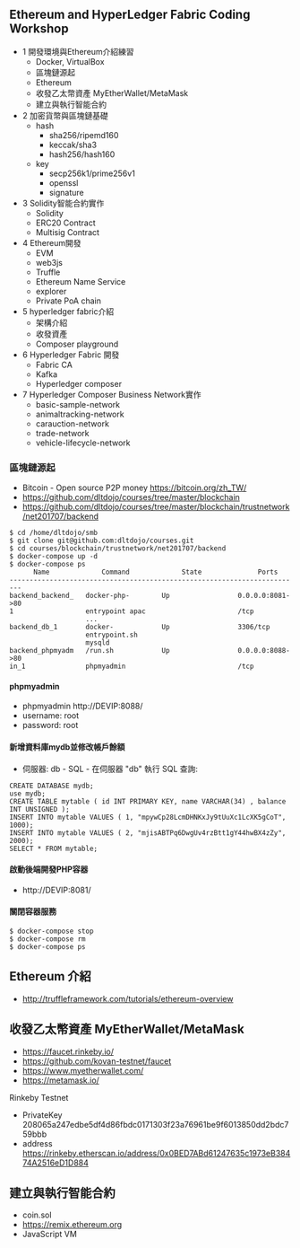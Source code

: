 ## Ethereum and HyperLedger Fabric Coding Workshop

* 1 開發環境與Ethereum介紹練習
  * Docker, VirtualBox
  * 區塊鏈源起
  * Ethereum
  * 收發乙太幣資產 MyEtherWallet/MetaMask
  * 建立與執行智能合約
* 2 加密貨幣與區塊鏈基礎
  * hash
    * sha256/ripemd160
    * keccak/sha3
    * hash256/hash160
  * key
    * secp256k1/prime256v1
    * openssl
    * signature
* 3 Solidity智能合約實作
  * Solidity
  * ERC20 Contract
  * Multisig Contract
* 4 Ethereum開發
  * EVM
  * web3js
  * Truffle
  * Ethereum Name Service
  * explorer
  * Private PoA chain
* 5 hyperledger fabric介紹
  * 架構介紹
  * 收發資產
  * Composer playground
* 6 Hyperledger Fabric 開發
  * Fabric CA
  * Kafka
  * Hyperledger composer
* 7 Hyperledger Composer Business Network實作
  * basic-sample-network
  * animaltracking-network
  * carauction-network
  * trade-network
  * vehicle-lifecycle-network

### 區塊鏈源起

* Bitcoin - Open source P2P money https://bitcoin.org/zh_TW/
* https://github.com/dltdojo/courses/tree/master/blockchain
* https://github.com/dltdojo/courses/tree/master/blockchain/trustnetwork/net201707/backend

```
$ cd /home/dltdojo/smb
$ git clone git@github.com:dltdojo/courses.git
$ cd courses/blockchain/trustnetwork/net201707/backend
$ docker-compose up -d
$ docker-compose ps
      Name             Command             State              Ports
-------------------------------------------------------------------------
backend_backend_   docker-php-        Up                 0.0.0.0:8081->80
1                  entrypoint apac                       /tcp
                   ...
backend_db_1       docker-            Up                 3306/tcp
                   entrypoint.sh
                   mysqld
backend_phpmyadm   /run.sh            Up                 0.0.0.0:8088->80
in_1               phpmyadmin                            /tcp

```

#### phpmyadmin

* phpmyadmin http://DEVIP:8088/
* username: root
* password: root

#### 新增資料庫mydb並修改帳戶餘額

* 伺服器: db - SQL - 在伺服器 "db" 執行 SQL 查詢: 

```
CREATE DATABASE mydb;
use mydb;
CREATE TABLE mytable ( id INT PRIMARY KEY, name VARCHAR(34) , balance INT UNSIGNED );
INSERT INTO mytable VALUES ( 1, "mpywCp28LcmDHNKxJy9tUuXc1LcXK5gCoT", 1000);
INSERT INTO mytable VALUES ( 2, "mjisABTPq6DwgUv4rzBtt1gY44hwBX4zZy", 2000);
SELECT * FROM mytable;
```

#### 啟動後端開發PHP容器

* http://DEVIP:8081/

#### 關閉容器服務

```
$ docker-compose stop
$ docker-compose rm
$ docker-compose ps
```

## Ethereum 介紹 

* http://truffleframework.com/tutorials/ethereum-overview

## 收發乙太幣資產 MyEtherWallet/MetaMask

* https://faucet.rinkeby.io/
* https://github.com/kovan-testnet/faucet
* https://www.myetherwallet.com/
* https://metamask.io/

Rinkeby Testnet 

* PrivateKey  208065a247edbe5df4d86fbdc0171303f23a76961be9f6013850dd2bdc759bbb 
* address  https://rinkeby.etherscan.io/address/0x0BED7ABd61247635c1973eB38474A2516eD1D884

## 建立與執行智能合約

* coin.sol
* https://remix.ethereum.org
* JavaScript VM


